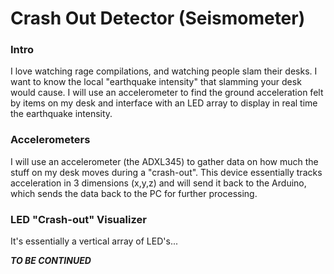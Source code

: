 # Crash Out Detector (Seismometer)
### Intro 
I love watching rage compilations, and watching people slam their desks. I want to know the local "earthquake intensity" that slamming your desk would cause. I will use an accelerometer to find the ground acceleration felt by  items on my desk and interface with an LED array to display in real time the earthquake intensity.
### Accelerometers
I will use an accelerometer (the ADXL345)  to gather data on how much the stuff on my desk moves during a "crash-out". This device essentially tracks acceleration in 3 dimensions (x,y,z) and will send it back to the Arduino, which sends the data back to the PC for further processing.

### LED "Crash-out" Visualizer
It's essentially a vertical array of LED's...


***TO BE CONTINUED***